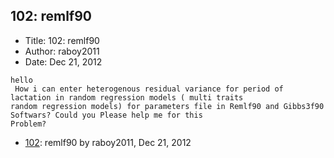 ## 102: remlf90

- Title: 102: remlf90
- Author: raboy2011
- Date: Dec 21, 2012

```
hello
 How i can enter heterogenous residual variance for period of lactation in random regression models ( multi traits
random regression models) for parameters file in Remlf90 and Gibbs3f90 Softwars? Could you Please help me for this
Problem?
```

- [102](0102.md): remlf90 by raboy2011, Dec 21, 2012
